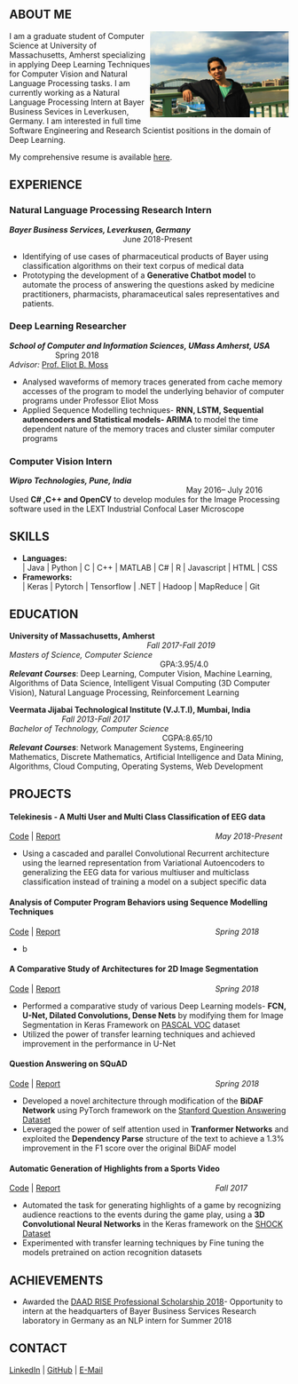 
## ABOUT ME
<p>
<img src="IMG_6084-1.jpg" width="250" height="155" align="right"/>
</p>
I am a graduate student of Computer Science at University of Massachusetts, Amherst specializing in applying Deep Learning Techniques for Computer Vision and Natural Language Processing tasks.    
I am currently working as a Natural Language Processing Intern at Bayer Business Sevices in Leverkusen, Germany. 
I am interested in full time Software Engineering and Research Scientist positions in the domain of Deep Learning.  

My comprehensive resume is available [here](). 

## EXPERIENCE
### Natural Language Processing Research Intern
***Bayer Business Services, Leverkusen, Germany*** &nbsp;&nbsp;&nbsp;&nbsp;&nbsp;&nbsp;&nbsp;&nbsp;&nbsp;&nbsp;&nbsp;&nbsp;&nbsp;&nbsp;&nbsp;&nbsp;&nbsp;&nbsp;&nbsp;&nbsp;&nbsp;&nbsp;&nbsp;&nbsp;&nbsp;&nbsp;&nbsp;&nbsp;&nbsp;&nbsp;&nbsp;&nbsp;&nbsp;&nbsp;&nbsp;&nbsp;&nbsp;&nbsp;&nbsp;&nbsp;&nbsp;&nbsp;&nbsp;&nbsp;&nbsp;&nbsp;&nbsp;&nbsp;&nbsp;&nbsp;&nbsp;         June 2018-Present  
-	Identifying of use cases of pharmaceutical products of Bayer using classification algorithms on their text corpus of medical data  
-	Prototyping the development of a **Generative Chatbot model** to automate the process of answering the questions asked by medicine practitioners, pharmacists, pharamaceutical  sales representatives and patients.

### Deep Learning Researcher
***School of Computer and Information Sciences, UMass Amherst, USA*** 	&nbsp;&nbsp;&nbsp;&nbsp;&nbsp;&nbsp;&nbsp;&nbsp;&nbsp;&nbsp;&nbsp;&nbsp;&nbsp;&nbsp;&nbsp;&nbsp;&nbsp;&nbsp;&nbsp;&nbsp;	 			             	Spring 2018    
_Advisor:_ [Prof. Eliot B. Moss](https://people.cs.umass.edu/~moss/)  
-	Analysed waveforms of memory traces generated from cache memory accesses of the program to model the underlying behavior of computer programs under Professor Eliot Moss  
- Applied Sequence Modelling techniques- **RNN, LSTM, Sequential autoencoders and Statistical models- ARIMA** to model the time dependent nature of the memory traces and cluster similar computer programs

### Computer Vision Intern 
***Wipro Technologies, Pune, India***
&nbsp;&nbsp;&nbsp;&nbsp;&nbsp;&nbsp;&nbsp;&nbsp;&nbsp;&nbsp;&nbsp;&nbsp;&nbsp;&nbsp;&nbsp;&nbsp;&nbsp;&nbsp;&nbsp;&nbsp;&nbsp;&nbsp;&nbsp;&nbsp;&nbsp;&nbsp;&nbsp;&nbsp;&nbsp;&nbsp;&nbsp;&nbsp;&nbsp;&nbsp;&nbsp;&nbsp;&nbsp;&nbsp;&nbsp;&nbsp;&nbsp;&nbsp;&nbsp;&nbsp;&nbsp;&nbsp;&nbsp;&nbsp;&nbsp;&nbsp;&nbsp;&nbsp;&nbsp;&nbsp;&nbsp;&nbsp;&nbsp;&nbsp;&nbsp;&nbsp;&nbsp;&nbsp;&nbsp;&nbsp;&nbsp;&nbsp;&nbsp;&nbsp;&nbsp;&nbsp;&nbsp;&nbsp;&nbsp;&nbsp;&nbsp;&nbsp;&nbsp;&nbsp;&nbsp;&nbsp;                                                    May 2016– July 2016  
Used **C# ,C++ and OpenCV** to develop modules for the Image Processing software used in the LEXT Industrial Confocal Laser Microscope

## SKILLS
- **Languages:**   
| Java | Python | C | C++ | MATLAB | C# | R | Javascript | HTML | CSS 
- **Frameworks:**  
| Keras | Pytorch | Tensorflow | .NET | Hadoop | MapReduce | Git 

## EDUCATION

**University of Massachusetts, Amherst** &nbsp;&nbsp;&nbsp;&nbsp;&nbsp;&nbsp;&nbsp;&nbsp;&nbsp;&nbsp;&nbsp;&nbsp;&nbsp;&nbsp;&nbsp;&nbsp;&nbsp;&nbsp;&nbsp;&nbsp;&nbsp;&nbsp;&nbsp;&nbsp;&nbsp;&nbsp;&nbsp;&nbsp;&nbsp;&nbsp;&nbsp;&nbsp;&nbsp;&nbsp;&nbsp;&nbsp;&nbsp;&nbsp;&nbsp;&nbsp;&nbsp;&nbsp;&nbsp;&nbsp;&nbsp;&nbsp;&nbsp;&nbsp;&nbsp;&nbsp;&nbsp;&nbsp;&nbsp;&nbsp;&nbsp;&nbsp;&nbsp;&nbsp;&nbsp;&nbsp;&nbsp;&nbsp;                                                                          *Fall 2017-Fall 2019*  
*Masters of Science, Computer Science*	&nbsp;&nbsp;&nbsp;&nbsp;&nbsp;&nbsp;&nbsp;&nbsp;&nbsp;&nbsp;&nbsp;&nbsp;&nbsp;&nbsp;&nbsp;&nbsp;&nbsp;&nbsp;&nbsp;&nbsp;&nbsp;&nbsp;&nbsp;&nbsp;&nbsp;&nbsp;&nbsp;&nbsp;&nbsp;&nbsp;&nbsp;&nbsp;&nbsp;&nbsp;&nbsp;&nbsp;&nbsp;&nbsp;&nbsp;&nbsp;&nbsp;&nbsp;&nbsp;&nbsp;&nbsp;&nbsp;&nbsp;&nbsp;&nbsp;&nbsp;&nbsp;&nbsp;&nbsp;&nbsp;&nbsp;&nbsp;&nbsp;&nbsp;&nbsp;&nbsp;&nbsp;&nbsp;&nbsp;&nbsp;&nbsp;&nbsp;&nbsp;&nbsp;						        GPA:3.95/4.0  
**_Relevant Courses_**: Deep Learning, Computer Vision, Machine Learning, Algorithms of Data Science, Intelligent Visual Computing (3D Computer Vision), Natural Language Processing, Reinforcement Learning

**Veermata Jijabai Technological Institute (V.J.T.I), Mumbai, India** &nbsp;&nbsp;&nbsp;&nbsp;&nbsp;&nbsp;&nbsp;&nbsp;&nbsp;&nbsp;&nbsp;&nbsp;&nbsp;&nbsp;&nbsp;&nbsp;&nbsp;&nbsp;&nbsp;&nbsp;&nbsp;&nbsp;&nbsp;                                         *Fall 2013-Fall 2017*                                         
*Bachelor of Technology, Computer Science* &nbsp;&nbsp;&nbsp;&nbsp;&nbsp;&nbsp;&nbsp;&nbsp;&nbsp;&nbsp;&nbsp;&nbsp;&nbsp;&nbsp;&nbsp;&nbsp;&nbsp;&nbsp;&nbsp;&nbsp;&nbsp;&nbsp;&nbsp;&nbsp;&nbsp;&nbsp;&nbsp;&nbsp;&nbsp;&nbsp;&nbsp;&nbsp;&nbsp;&nbsp;&nbsp;&nbsp;&nbsp;&nbsp;&nbsp;&nbsp;&nbsp;&nbsp;&nbsp;&nbsp;&nbsp;&nbsp;&nbsp;&nbsp;&nbsp;&nbsp;&nbsp;&nbsp;&nbsp;&nbsp;&nbsp;&nbsp;&nbsp;&nbsp;&nbsp;&nbsp;&nbsp;&nbsp;&nbsp;&nbsp;&nbsp;&nbsp;&nbsp;&nbsp;&nbsp; 						        CGPA:8.65/10  
**_Relevant Courses_**: Network Management Systems, Engineering Mathematics, Discrete Mathematics, Artificial Intelligence and Data Mining, Algorithms, Cloud Computing, Operating Systems, Web Development

## PROJECTS

#### Telekinesis - A Multi User and Multi Class Classification of EEG data			          
[Code]() | [Report]() &nbsp;&nbsp;&nbsp;&nbsp;&nbsp;&nbsp;&nbsp;&nbsp;&nbsp;&nbsp;&nbsp;&nbsp;&nbsp;&nbsp;&nbsp;&nbsp;&nbsp;&nbsp;&nbsp;&nbsp;&nbsp;&nbsp;&nbsp;&nbsp;&nbsp;&nbsp;&nbsp;&nbsp;&nbsp;&nbsp;&nbsp;&nbsp;&nbsp;&nbsp;&nbsp;&nbsp;&nbsp;&nbsp;&nbsp;&nbsp;&nbsp;&nbsp;&nbsp;&nbsp;&nbsp;&nbsp;&nbsp;&nbsp;&nbsp;&nbsp;&nbsp;&nbsp;&nbsp;&nbsp;&nbsp;&nbsp;&nbsp;&nbsp;&nbsp;&nbsp;&nbsp;&nbsp;&nbsp;&nbsp;&nbsp;&nbsp;&nbsp;&nbsp;&nbsp; *May 2018-Present*   
- Using a cascaded and  parallel Convolutional Recurrent architecture using the learned representation from Variational Autoencoders to generalizing the EEG data for various  multiuser and multiclass classification instead of training a model on a subject specific data

#### Analysis of Computer Program Behaviors using Sequence Modelling Techniques
[Code]() | [Report]()
&nbsp;&nbsp;&nbsp;&nbsp;&nbsp;&nbsp;&nbsp;&nbsp;&nbsp;&nbsp;&nbsp;&nbsp;&nbsp;&nbsp;&nbsp;&nbsp;&nbsp;&nbsp;&nbsp;&nbsp;&nbsp;&nbsp;&nbsp;&nbsp;&nbsp;&nbsp;&nbsp;&nbsp;&nbsp;&nbsp;&nbsp;&nbsp;&nbsp;&nbsp;&nbsp;&nbsp;&nbsp;&nbsp;&nbsp;&nbsp;&nbsp;&nbsp;&nbsp;&nbsp;&nbsp;&nbsp;&nbsp;&nbsp;&nbsp;&nbsp;&nbsp;&nbsp;&nbsp;&nbsp;&nbsp;&nbsp;&nbsp;&nbsp;&nbsp;&nbsp;&nbsp;&nbsp;&nbsp;&nbsp;&nbsp;&nbsp;&nbsp;&nbsp;&nbsp; *Spring 2018* 
 
- b

#### A Comparative Study of Architectures for 2D Image Segmentation			      	
[Code](https://github.com/immuno121/A-Comparative-Study-of-Architectures-for-2D-Image-Semantic-Segmentation) | [Report](https://github.com/immuno121/A-Comparative-Study-of-Architectures-for-2D-Image-Semantic-Segmentation/blob/master/Project%20report/Project%20Report.pdf) &nbsp;&nbsp;&nbsp;&nbsp;&nbsp;&nbsp;&nbsp;&nbsp;&nbsp;&nbsp;&nbsp;&nbsp;&nbsp;&nbsp;&nbsp;&nbsp;&nbsp;&nbsp;&nbsp;&nbsp;&nbsp;&nbsp;&nbsp;&nbsp;&nbsp;&nbsp;&nbsp;&nbsp;&nbsp;&nbsp;&nbsp;&nbsp;&nbsp;&nbsp;&nbsp;&nbsp;&nbsp;&nbsp;&nbsp;&nbsp;&nbsp;&nbsp;&nbsp;&nbsp;&nbsp;&nbsp;&nbsp;&nbsp;&nbsp;&nbsp;&nbsp;&nbsp;&nbsp;&nbsp;&nbsp;&nbsp;&nbsp;&nbsp;&nbsp;&nbsp;&nbsp;&nbsp;&nbsp;&nbsp;&nbsp;&nbsp;&nbsp;&nbsp;&nbsp; *Spring 2018*  
- Performed a comparative study of various Deep Learning models- **FCN, U-Net, Dilated Convolutions, Dense Nets** by modifying them for 
Image Segmentation in Keras Framework on [PASCAL VOC](http://host.robots.ox.ac.uk/pascal/VOC/voc2012/) dataset    
- Utilized the power of transfer learning techniques and achieved improvement in the performance in U-Net  

#### Question Answering  on SQuAD						 	      	
[Code](https://github.com/immuno121/allennlp) | [Report]() &nbsp;&nbsp;&nbsp;&nbsp;&nbsp;&nbsp;&nbsp;&nbsp;&nbsp;&nbsp;&nbsp;&nbsp;&nbsp;&nbsp;&nbsp;&nbsp;&nbsp;&nbsp;&nbsp;&nbsp;&nbsp;&nbsp;&nbsp;&nbsp;&nbsp;&nbsp;&nbsp;&nbsp;&nbsp;&nbsp;&nbsp;&nbsp;&nbsp;&nbsp;&nbsp;&nbsp;&nbsp;&nbsp;&nbsp;&nbsp;&nbsp;&nbsp;&nbsp;&nbsp;&nbsp;&nbsp;&nbsp;&nbsp;&nbsp;&nbsp;&nbsp;&nbsp;&nbsp;&nbsp;&nbsp;&nbsp;&nbsp;&nbsp;&nbsp;&nbsp;&nbsp;&nbsp;&nbsp;&nbsp;&nbsp;&nbsp;&nbsp;&nbsp;&nbsp; *Spring 2018*  
- Developed a novel architecture through modification of the **BiDAF Network** using PyTorch framework on the [Stanford Question Answering Dataset](https://rajpurkar.github.io/SQuAD-explorer/) 
- Leveraged the power of self attention used in **Tranformer Networks** and exploited the **Dependency Parse** structure of the text to achieve a 1.3% improvement in the F1 score over the original BiDAF model

#### Automatic Generation of Highlights from a Sports Video 				             	 
[Code](https://github.com/immuno121/Automatic-highlight-generation-from-Sports-Videos/tree/master/code) | [Report](https://github.com/immuno121/Automatic-highlight-generation-from-Sports-Videos/blob/master/project%20report/automated-sports-highlight.pdf) &nbsp;&nbsp;&nbsp;&nbsp;&nbsp;&nbsp;&nbsp;&nbsp;&nbsp;&nbsp;&nbsp;&nbsp;&nbsp;&nbsp;&nbsp;&nbsp;&nbsp;&nbsp;&nbsp;&nbsp;&nbsp;&nbsp;&nbsp;&nbsp;&nbsp;&nbsp;&nbsp;&nbsp;&nbsp;&nbsp;&nbsp;&nbsp;&nbsp;&nbsp;&nbsp;&nbsp;&nbsp;&nbsp;&nbsp;&nbsp;&nbsp;&nbsp;&nbsp;&nbsp;&nbsp;&nbsp;&nbsp;&nbsp;&nbsp;&nbsp;&nbsp;&nbsp;&nbsp;&nbsp;&nbsp;&nbsp;&nbsp;&nbsp;&nbsp;&nbsp;&nbsp;&nbsp;&nbsp;&nbsp;&nbsp;&nbsp;&nbsp;&nbsp;&nbsp; *Fall 2017*  
- Automated the task for generating highlights of a game by recognizing audience reactions to the
events during the game play, using a **3D  Convolutional Neural Networks** in the Keras framework on the [SHOCK Dataset](http://vips.sci.univr.it/dataset/shock/)  
- Experimented with transfer learning techniques by Fine tuning the models pretrained on action recognition datasets

## ACHIEVEMENTS
- Awarded the [DAAD RISE Professional Scholarship 2018](https://www.daad.de/rise/en/rise-professional/)- Opportunity to intern at the headquarters of  Bayer Business Services Research laboratory in Germany as an NLP intern for Summer 2018

## CONTACT

[LinkedIn](https://www.linkedin.com/in/shasvat-desai/)  |  [GitHub](https://github.com/immuno121) |  <a href="mailto:shasvatmukes@umass.edu" target="_top">E-Mail</a>
